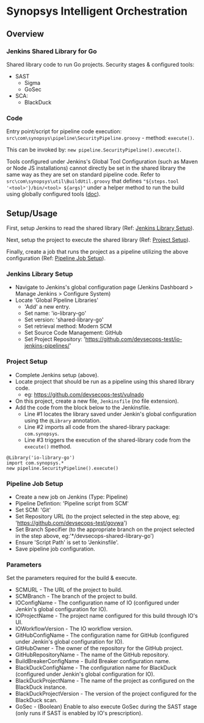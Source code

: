 # Synopsys Intelligent Orchestration

## Overview

### Jenkins Shared Library for Go

Shared library code to run Go projects. Security stages & configured tools:

- SAST
  - Sigma
  - GoSec
- SCA:
  - BlackDuck

### Code

Entry point/script for pipeline code execution: `src\com\synopsys\pipeline\SecurityPipeline.groovy` - method: `execute()`.

This can be invoked by: `new pipeline.SecurityPipeline().execute()`.

Tools configured under Jenkins's Global Tool Configuration (such as Maven or Node JS installations) cannot directly be set in the shared library the same way as they are set on standard pipeline code. Refer to `src\com\synopsys\util\BuildUtil.groovy` that defines `"${steps.tool '<tool>'}/bin/<tool> ${args}"` under a helper method to run the build using globally configured tools ([doc](https://www.jenkins.io/doc/book/pipeline/shared-libraries/#accessing-steps)).

## Setup/Usage

First, setup Jenkins to read the shared library (Ref: [Jenkins Library Setup](#jenkins-library-setup)).

Next, setup the project to execute the shared library (Ref: [Project Setup](#project-setup)).

Finally, create a job that runs the project as a pipeline utilizing the above configuration (Ref: [Pipeline Job Setup](#pipeline-job-setup)).

### Jenkins Library Setup

- Navigate to Jenkins's global configuration page (Jenkins Dashboard > Manage Jenkins > Configure System)
- Locate 'Global Pipeline Libraries'
  - 'Add' a new entry.
  - Set name: 'io-library-go'
  - Set version: 'shared-library-go'
  - Set retrieval method: Modern SCM
  - Set Source Code Management: GitHub
  - Set Project Repository: 'https://github.com/devsecops-test/io-jenkins-pipelines/'

### Project Setup

- Complete Jenkins setup (above).
- Locate project that should be run as a pipeline using this shared library code.
  - eg: https://github.com/devsecops-test/vulnado
- On this project, create a new file, `Jenkinsfile` (no file extension).
- Add the code from the block below to the Jenkinsfile.
  - Line #1 locates the library saved under Jenkin's global configuration using the `@Library` annotation.
  - Line #2 imports all code from the shared-library package: `com.synopsys`.
  - Line #3 triggers the execution of the shared-library code from the `execute()` method.
````
@Library('io-library-go')
import com.synopsys.*
new pipeline.SecurityPipeline().execute()
````

### Pipeline Job Setup

- Create a new job on Jenkins (Type: Pipeline)
- Pipeline Defintion: 'Pipeline script from SCM'
- Set SCM: 'Git'
- Set Repository URL (to the project selected in the step above, eg: 'https://github.com/devsecops-test/govwa')
- Set Branch Specifier (to the appropriate branch on the project selected in the step above, eg:'*/devsecops-shared-library-go')
- Ensure 'Script Path' is set to 'Jenkinsfile'.
- Save pipeline job configuration.

### Parameters

Set the parameters required for the build & execute.

- SCMURL - The URL of the project to build.
- SCMBranch - The branch of the project to build.
- IOConfigName - The configuration name of IO (configured under Jenkin's global configuration for IO).
- IOProjectName - The project name configured for this build through IO's UI.
- IOWorkflowVersion - The IO workflow version.
- GitHubConfigName - The configuration name for GitHub (configured under Jenkin's global configuration for IO).
- GitHubOwner - The owner of the repository for the GitHub project.
- GitHubRepositoryName - The name of the GitHub repository.
- BuildBreakerConfigName - Build Breaker configuration name.
- BlackDuckConfigName - The configuration name for BlackDuck (configured under Jenkin's global configuration for IO).
- BlackDuckProjectName - The name of the project as configured on the BlackDuck instance.
- BlackDuckProjectVersion - The version of the project configured for the BlackDuck scan.
- GoSec - (Boolean) Enable to also execute GoSec during the SAST stage (only runs if SAST is enabled by IO's prescription).